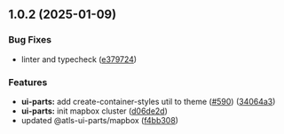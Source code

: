 

## 1.0.2 (2025-01-09)


### Bug Fixes


* linter and typecheck ([e379724](https://github.com/atls/hyperion/commit/e379724b7dbf3c8cba2b0b94647239b0b37c5fb8))

### Features


* **ui-parts:** add create-container-styles util to theme ([#590](https://github.com/atls/hyperion/issues/590)) ([34064a3](https://github.com/atls/hyperion/commit/34064a384192b781fd6d667857f568d4f42228a4))
* **ui-parts:** init mapbox cluster ([d06de2d](https://github.com/atls/hyperion/commit/d06de2d03fac2aef542c486b76b5d178f13222d6))
* updated @atls-ui-parts/mapbox ([f4bb308](https://github.com/atls/hyperion/commit/f4bb3080f51b24a668990fac2c41c45a68ef49aa))


